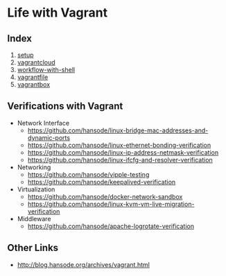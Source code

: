 # Life with Vagrant

## Index

1. [setup](setup.md)
2. [vagrantcloud](vagrantcloud.md)
3. [workflow-with-shell](workflow-with-shell.md)
4. [vagrantfile](vagrantfile.md)
5. [vagrantbox](vagrantbox.md)

## Verifications with Vagrant

+ Network Interface
  + https://github.com/hansode/linux-bridge-mac-addresses-and-dynamic-ports
  + https://github.com/hansode/linux-ethernet-bonding-verification
  + https://github.com/hansode/linux-ip-address-netmask-verification
  + https://github.com/hansode/linux-ifcfg-and-resolver-verification
+ Networking
  + https://github.com/hansode/vipple-testing
  + https://github.com/hansode/keepalived-verification
+ Virtualization
  + https://github.com/hansode/docker-network-sandbox
  + https://github.com/hansode/linux-kvm-vm-live-migration-verification
+ Middleware
  + https://github.com/hansode/apache-logrotate-verification

## Other Links

+ http://blog.hansode.org/archives/vagrant.html
